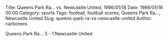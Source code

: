 Title: Queens Park Ra… vs. Newcastle United, 1986/01/18
Date: 1986/01/18 00:00
Category: sports
Tags: football, football scores, Queens Park Ra…, Newcastle United
Slug: queens-park-ra-vs-newcastle-united
Author: carbonero


Queens Park Ra… 3 - 1 Newcastle United
